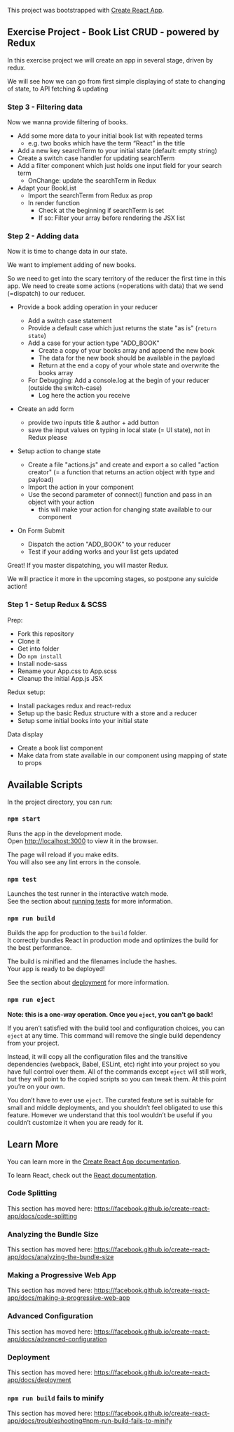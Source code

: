 This project was bootstrapped with [Create React App](https://github.com/facebook/create-react-app).

## Exercise Project - Book List CRUD - powered by Redux

In this exercise project we will create an app in several stage, driven by redux.

We will see how we can go from first simple displaying of state to changing of state, to API fetching & updating

### Step 3 - Filtering data

Now we wanna provide filtering of books.

- Add some more data to your initial book list with repeated terms
  - e.g. two books which have the term “React” in the title
- Add a new key searchTerm to your initial state (default: empty string)
- Create a switch case handler for updating searchTerm
- Add a filter component which just holds one input field for your search term
  - OnChange: update the searchTerm in Redux
- Adapt your BookList
  - Import the searchTerm from Redux as prop
  - In render function
    - Check at the beginning if searchTerm is set
    - If so: Filter your array before rendering the JSX list

### Step 2 - Adding data

Now it is time to change data in our state.

We want to implement adding of new books.

So we need to get into the scary territory of the reducer the first time in this app. We need to create some actions (=operations with data) that we send (=dispatch) to our reducer.

- Provide a book adding operation in your reducer
  - Add a switch case statement
  - Provide a default case which just returns the state "as is" (`return state`)
  - Add a case for your action type "ADD_BOOK"
    - Create a copy of your books array and append the new book
    - The data for the new book should be available in the payload
    - Return at the end a copy of your whole state and overwrite the books array
  - For Debugging: Add a console.log at the begin of your reducer (outside the switch-case)
    - Log here the action you receive

- Create an add form
  - provide two inputs title & author + add button
  - save the input values on typing in local state (= UI state), not in Redux please

- Setup action to change state
  - Create a file "actions.js" and create and export a so called "action creator" 
    (= a function that returns an action object with type and payload)
  - Import the action in your component
  - Use the second parameter of connect() function and pass in an object with your action
    - this will make your action for changing state available to our component


- On Form Submit
  - Dispatch the action "ADD_BOOK" to your reducer
  - Test if your adding works and your list gets updated

Great! If you master dispatching, you will master Redux. 

We will practice it more in the upcoming stages, so postpone any suicide action!


### Step 1 - Setup Redux & SCSS

Prep:
- Fork this repository
- Clone it
- Get into folder
- Do `npm install`
- Install node-sass
- Rename your App.css to App.scss
- Cleanup the initial App.js JSX

Redux setup:
- Install packages redux and react-redux
- Setup up the basic Redux structure with a store and a reducer
- Setup some initial books into your initial state

Data display
- Create a book list component
- Make data from state available in our component using mapping of state to props


## Available Scripts

In the project directory, you can run:

### `npm start`

Runs the app in the development mode.<br />
Open [http://localhost:3000](http://localhost:3000) to view it in the browser.

The page will reload if you make edits.<br />
You will also see any lint errors in the console.

### `npm test`

Launches the test runner in the interactive watch mode.<br />
See the section about [running tests](https://facebook.github.io/create-react-app/docs/running-tests) for more information.

### `npm run build`

Builds the app for production to the `build` folder.<br />
It correctly bundles React in production mode and optimizes the build for the best performance.

The build is minified and the filenames include the hashes.<br />
Your app is ready to be deployed!

See the section about [deployment](https://facebook.github.io/create-react-app/docs/deployment) for more information.

### `npm run eject`

**Note: this is a one-way operation. Once you `eject`, you can’t go back!**

If you aren’t satisfied with the build tool and configuration choices, you can `eject` at any time. This command will remove the single build dependency from your project.

Instead, it will copy all the configuration files and the transitive dependencies (webpack, Babel, ESLint, etc) right into your project so you have full control over them. All of the commands except `eject` will still work, but they will point to the copied scripts so you can tweak them. At this point you’re on your own.

You don’t have to ever use `eject`. The curated feature set is suitable for small and middle deployments, and you shouldn’t feel obligated to use this feature. However we understand that this tool wouldn’t be useful if you couldn’t customize it when you are ready for it.

## Learn More

You can learn more in the [Create React App documentation](https://facebook.github.io/create-react-app/docs/getting-started).

To learn React, check out the [React documentation](https://reactjs.org/).

### Code Splitting

This section has moved here: https://facebook.github.io/create-react-app/docs/code-splitting

### Analyzing the Bundle Size

This section has moved here: https://facebook.github.io/create-react-app/docs/analyzing-the-bundle-size

### Making a Progressive Web App

This section has moved here: https://facebook.github.io/create-react-app/docs/making-a-progressive-web-app

### Advanced Configuration

This section has moved here: https://facebook.github.io/create-react-app/docs/advanced-configuration

### Deployment

This section has moved here: https://facebook.github.io/create-react-app/docs/deployment

### `npm run build` fails to minify

This section has moved here: https://facebook.github.io/create-react-app/docs/troubleshooting#npm-run-build-fails-to-minify
